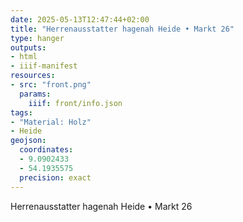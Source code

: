 ```yaml
---
date: 2025-05-13T12:47:44+02:00
title: "Herrenausstatter hagenah Heide • Markt 26"
type: hanger
outputs:
- html
- iiif-manifest
resources:
- src: "front.png"
  params:
    iiif: front/info.json
tags:
- "Material: Holz"
- Heide
geojson:
  coordinates:
  - 9.0902433
  - 54.1935575
  precision: exact
---
```

Herrenausstatter
hagenah
Heide • Markt 26
